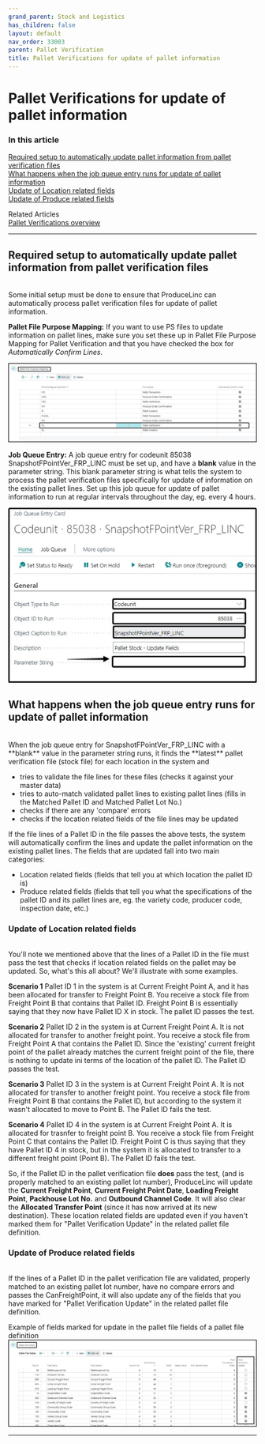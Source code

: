 ```yaml
---
grand_parent: Stock and Logistics
has_children: false
layout: default
nav_order: 33003
parent: Pallet Verification
title: Pallet Verifications for update of pallet information
---
```

# Pallet Verifications for update of pallet information


### In this article
[Required setup to automatically update pallet information from pallet verification files](#required-setup-to-automatically-update-pallet-information-from-pallet-verification-files)  
[What happens when the job queue entry runs for update of pallet information](#what-happens-when-the-job-queue-entry-runs-for-update-of-pallet-information)  
[Update of Location related fields](#update-of-location-related-fields)  
[Update of Produce related fields](#update-of-produce-related-fields)  


Related Articles
<br/>
[Pallet Verifications overview](/articles/Stock%20and%20Logistics/Pallet%20Verification/Pallet%20Verifications%20overview)  

---
## Required setup to automatically update pallet information from pallet verification files
<br/>
Some initial setup must be done to ensure that ProduceLinc can automatically process pallet verification files for update of pallet information.


**Pallet File Purpose Mapping:** If you want to use PS files to update information on pallet lines, make sure you set these up in Pallet File Purpose Mapping for Pallet Verification and that you have checked the box for _Automatically Confirm Lines_.

![](/media/StockLogistics_PalletVerification_PalletFilePurposeMapping.jpeg)

**Job Queue Entry:** A job queue entry for codeunit 85038 SnapshotFPointVer_FRP_LINC must be set up, and have a **blank** value in the parameter string. This blank parameter string is what tells the system to process the pallet verification files specifically for update of information on the existing pallet lines.
Set up this job queue for update of pallet information to run at regular intervals throughout the day, eg. every 4 hours.

![](/media/StockLogistics_PalletVerification_JobQueue_Snapshot_PalletUpdate.jpeg)



## What happens when the job queue entry runs for update of pallet information
<br/>
When the job queue entry for SnapshotFPointVer_FRP_LINC with a **blank** value in the parameter string runs, it finds the **latest** pallet verification file (stock file) for each location in the system and

- tries to validate the file lines for these files (checks it against your master data)
- tries to auto-match validated pallet lines to existing pallet lines (fills in the Matched Pallet ID and Matched Pallet Lot No.)
- checks if there are any 'compare' errors
- checks if the location related fields of the file lines may be updated

If the file lines of a Pallet ID in the file passes the above tests, the system will automatically confirm the lines and update the pallet information on the existing pallet lines. 
The fields that are updated fall into two main categories:

- Location related fields (fields that tell you at which location the pallet ID is)
- Produce related fields (fields that tell you what the specifications of the pallet ID and its pallet lines are, eg. the variety code, producer code, inspection date, etc.)


### Update of Location related fields
<br/>
You'll note we mentioned above that the lines of a Pallet ID in the file must pass the test that checks if location related fields on the pallet may be updated. So, what's this all about?
We'll illustrate with some examples.

**Scenario 1**
Pallet ID 1 in the system is at Current Freight Point A, and it has been allocated for transfer to Freight Point B.
You receive a stock file from Freight Point B that contains that Pallet ID. Freight Point B is essentially saying that they now have Pallet ID X in stock.
The pallet ID passes the test.

**Scenario 2**
Pallet ID 2 in the system is at Current Freight Point A. It is not allocated for transfer to another freight point.
You receive a stock file from Freight Point A that contains the Pallet ID. Since the 'existing' current freight point of the pallet already matches the current freight point of the file, there is nothing to update ini terms of the location of the pallet ID.
The Pallet ID passes the test.

**Scenario 3**
Pallet ID 3 in the system is at Current Freight Point A. It is not allocated for transfer to another freight point.
You receive a stock file from Freight Point B that contains the Pallet ID, but according to the system it wasn't allocated to move to Point B. 
The Pallet ID fails the test.

**Scenario 4**
Pallet ID 4 in the system is at Current Freight Point A. It is allocated for trasnfer to freight point B.
You receive a stock file from Freight Point C that contains the Pallet ID. Freight Point C is thus saying that they have Pallet ID 4 in stock, but in the system it is allocated to transfer to a different freight point (Point B).
The Pallet ID fails the test.

So, if the Pallet ID in the pallet verification file **does** pass the test, (and is properly matched to an existing pallet lot number), ProduceLinc will update the **Current Freight Point**, **Current Freight Point Date**, **Loading Freight Point**, **Packhouse Lot No.** and **Outbound Channel Code**. It will also clear the **Allocated Transfer Point** (since it has now arrived at its new destination).
These location related fields are updated even if you haven't marked them for "Pallet Verification Update" in the related pallet file definition. 


### Update of Produce related fields
<br/>
If the lines of a Pallet ID in the pallet verification file are validated, properly matched to an existing pallet lot number, have no compare errors and passes the CanFreightPoint, it will also update any of the fields that you have marked for "Pallet Verification Update" in the related pallet file definition.

Example of fields marked for update in the pallet file fields of a pallet file definition
![](/media/StockLogistics_PalletVerifications_FileDefinitions_UpdatePalletInformation.jpeg)  

---

